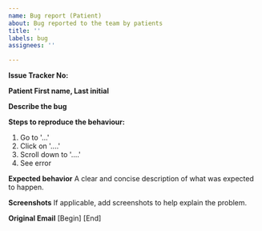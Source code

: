 ```yaml
---
name: Bug report (Patient)
about: Bug reported to the team by patients
title: ''
labels: bug
assignees: ''

---
```


**Issue Tracker No:**

**Patient First name, Last initial**
<!-- NEVER INCLUDE FULL NAME OF PATIENT PLEASE-->

**Describe the bug**
<!-- A clear and concise description of what the bug is. -->

**Steps to reproduce the behaviour:**
<!-- If none, indicate NONE or N/A --> 
1. Go to '...'
2. Click on '....'
3. Scroll down to '....'
4. See error

**Expected behavior**
A clear and concise description of what was expected to happen.

**Screenshots**
If applicable, add screenshots to help explain the problem.

**Original Email**
[Begin]
[End]
